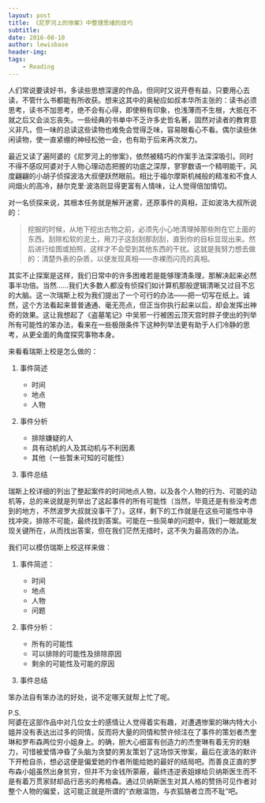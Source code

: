 ```yaml
---
layout: post
title: 《尼罗河上的惨案》中整理思绪的技巧
subtitle:
date: 2016-08-10
author: lewisbase
header-img:
tags: 
    - Reading
---
```


人们常说要读好书，多读些思想深邃的作品，但同时又说开卷有益，只要用心去读，不管什么书都能有所收获。想来这其中的奥秘应如叔本华所主张的：读书必须思考，读书不加思考，绝不会有心得，即使稍有印象，也浅薄而不生根，大抵在不就之后又会淡忘丧失。一些经典的书单中不乏许多史哲名著，固然对读者的教育意义非凡，但一味的总读这些读物也难免会觉得乏味，容易眼看心不看。偶尔读些休闲读物，使一直紧绷的神经松弛一会，也有助于后来再次发力。

最近又读了遍阿婆的《尼罗河上的惨案》，依然被精巧的作案手法深深吸引。同时不得不感叹阿婆对于人物心理动态把握的功底之深厚，寥寥数语一个精明能干，风度翩翩的小胡子侦探波洛大叔便跃然眼前。相比于福尔摩斯机械般的精准和不食人间烟火的高冷，赫尔克里·波洛则显得更富有人情味，让人觉得倍加情切。

对一名侦探来说，其根本任务就是解开迷雾，还原事件的真相，正如波洛大叔所说的：

> 挖掘的时候，从地下挖出古物之前，必须先小心地清理掉那些附在它上面的东西。刮除松软的泥土，用刀子这刮刮那刮刮，直到你的目标显现出来。然后进行绘图或拍照，这样才不会受到其他东西的干扰。这就是我努力想去做的：清楚外表的杂质，以便发现真相——赤裸而闪亮的真相。

其实不止探案是这样，我们日常中的许多困难若是能够理清条理，那解决起来必然事半功倍。当然……我们大多数人都没有侦探们如计算机那般逻辑清晰又过目不忘的大脑。这一次瑞斯上校为我们提出了一个可行的办法——把一切写在纸上。诚然，这个方法看起来普普通通、毫无亮点，但正当你执行起来以后，却会发挥出神奇的效果。这让我想起了《盗墓笔记》中吴邪一行被困云顶天宫时胖子使出的列举所有可能性的笨办法，看来在一些极限条件下这种列举法更有助于人们冷静的思考，从更全面的角度探究事物本身。

来看看瑞斯上校是怎么做的：

1. 事件简述
	* 时间
	* 地点
	* 人物

2. 事件分析
	* 排除嫌疑的人
	* 具有动机的人及其动机与不利因素
	* 其他（一些暂未可知的可能性）

3. 事件总结

瑞斯上校详细的列出了整起案件的时间地点人物，以及各个人物的行为、可能的动机等，总的来说就是列举出了这起事件的所有可能性（当然，毕竟还是有些没考虑到的地方，不然波罗大叔就没事干了）。这样，剩下的工作就是在这些可能性中寻找冲突，排除不可能，最终找到答案。可能在一些简单的问题中，我们一眼就能发现关键所在，从而找出答案，但在我们茫然无措时，这不失为最高效的办法。

我们可以模仿瑞斯上校这样来做：

1. 事件简述：
	* 时间
	* 地点
	* 人物
	* 问题

2. 事件分析：
	* 所有的可能性
	* 可以排除的可能性及排除原因
	* 剩余的可能性及可能的原因

3. 事件总结

笨办法自有笨办法的好处，说不定哪天就帮上忙了呢。


P.S.  
阿婆在这部作品中对几位女士的感情让人觉得着实有趣，对遭遇惨案的琳内特大小姐并没有表达出过多的同情，反而将大量的同情和赞许倾注在了事件的策划者杰奎琳和罗布森两位穷小姐身上。的确，胆大心细富有创造力的杰奎琳有着无穷的魅力，可惜被爱情冲昏了头脑为贪婪的男友策划了这场惊天惨案，最后在波洛的默许下开枪自杀，想必这便是偏爱她的作者所能给她的最好的结局吧。而善良正直的罗布森小姐虽然出身贫穷，但并不为金钱所蒙蔽，最终违逆表姐嫁给贝纳斯医生而不是有着万贯家财却品行恶劣的弗格森。通过贝纳斯医生对其人格的赞扬可见作者对整个人物的偏爱，这可能正就是所谓的“衣敝温饱，与衣狐貉者立而不耻”吧。


